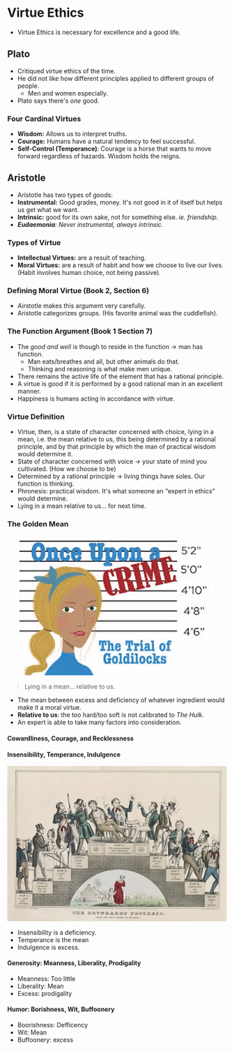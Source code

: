 # Virtue Ethics

* Virtue Ethics is necessary for excellence and a good life.

## Plato

* Critiqued virtue ethics of the time.
* He did not like how different principles applied to different groups of people.
  * Men and women especially.
* Plato says there's _one_ good.

### Four Cardinal Virtues

* **Wisdom:** Allows us to interpret truths.
* **Courage:** Humans have a natural tendency to feel successful.
* **Self-Control \(Temperance\)**: Courage is a horse that wants to move forward regardless of hazards. Wisdom holds the reigns.

## Aristotle

* Aristotle has two types of goods:
* **Instrumental:** Good grades, money. It's not good in it of itself but helps us get what we want.
* **Intrinsic:** good for its own sake, not for something else. _ie. friendship._
* _**Eudaemonia**: Never instrumental, always intrinsic._

### Types of Virtue

* **Intellectual Virtues:** are a result of teaching.
* **Moral Virtues:** are a result of habit and how we choose to live our lives. \(Habit involves human choice, not being passive\).

### Defining Moral Virtue \(Book 2, Section 6\)

* Airstotle makes this argument very carefully.
* Aristotle categorizes groups. \(His favorite animal was the cuddlefish\).

### The Function Argument \(Book 1 Section 7\)

* The _good and well_ is though to reside in the function -&gt; man has function.
  * Man eats/breathes and all, but other animals do that.
  * Thinking and reasoning is what make men unique.
* There remains the active life of the element that has a rational principle.
* A virtue is good if it is performed by a good rational man in an excellent manner.
* Happiness is humans acting in accordance with virtue.

### Virtue Definition

* Virtue, then, is a state of character concerned with choice, lying in a mean, i.e. the mean relative to us, this being determined by a rational principle, and by that principle by which the man of practical wisdom would determine it.
* State of character concerned with voice -&gt; your state of mind you cultivated. \(How we choose to be\)
* Determined by a rational principle -&gt; living things have soles. Our function is thinking.
* Phronesis: practical wisdom. It's what someone an "expert in ethics" would determine.
* Lying in a mean relative to us... for next time.

### The Golden Mean

![Goldilocks is on a hunt for the &apos;perfect&apos; amount.](../../.gitbook/assets/image%20%28243%29.png)

> Lying in a mean... relative to us.

* The mean between excess and deficiency of whatever ingredient would make it a moral virtue.
* **Relative to us**: the too hard/too soft is not calibrated to _The Hulk_. 
* An expert is able to take many factors into consideration. 

#### Cowardliness, Courage, and Recklessness

#### Insensibility, Temperance, Indulgence

![An advertisement for the prohibition.](../../.gitbook/assets/image%20%28250%29.png)

* Insensibility is a deficiency.
* Temperance is the mean
* Indulgence is excess.

#### Generosity: Meanness, Liberality, Prodigality

* Meanness: Too little
* Liberality: Mean
* Excess: prodigality

#### Humor: Borishness, Wit, Buffoonery

* Boorishness: Defficency
* Wit: Mean
* Buffoonery: excess



